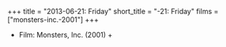 +++
title = "2013-06-21: Friday"
short_title = "-21: Friday"
films = ["monsters-inc.-2001"]
+++


* Film: Monsters, Inc. (2001) +
